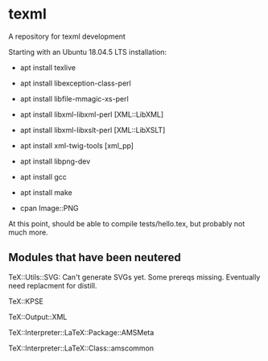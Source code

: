 # texml
A repository for texml development

Starting with an Ubuntu 18.04.5 LTS installation:

* apt install texlive

* apt install libexception-class-perl

* apt install libfile-mmagic-xs-perl

* apt install libxml-libxml-perl [XML::LibXML]

* apt install libxml-libxslt-perl [XML::LibXSLT]

* apt install xml-twig-tools [xml_pp]

* apt install libpng-dev

* apt install gcc

* apt install make

* cpan Image::PNG

At this point, should be able to compile tests/hello.tex, but probably
not much more.

## Modules that have been neutered

TeX::Utils::SVG: Can't generate SVGs yet.  Some prereqs
missing. Eventually need replacment for distill.

TeX::KPSE

TeX::Output::XML

TeX::Interpreter::LaTeX::Package::AMSMeta

TeX::Interpreter::LaTeX::Class::amscommon
